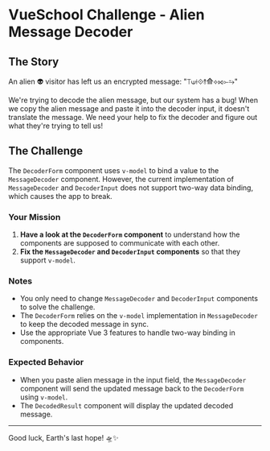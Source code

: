 # VueSchool Challenge - Alien Message Decoder

## The Story

An alien 👽 visitor has left us an encrypted message: "⟙⟒⟊⟐⥉⟰⟡⟖⟜⥲"

We're trying to decode the alien message, but our system has a bug! When we copy the alien message and paste it into the decoder input, it doesn't translate the message. We need your help to fix the decoder and figure out what they're trying to tell us!

## The Challenge

The `DecoderForm` component uses `v-model` to bind a value to the `MessageDecoder` component. However, the current implementation of `MessageDecoder` and `DecoderInput` does not support two-way data binding, which causes the app to break.

### Your Mission

1. **Have a look at the `DecoderForm` component** to understand how the components are supposed to communicate with each other.
1. **Fix the `MessageDecoder` and `DecoderInput` components** so that they support `v-model`.

### Notes

- You only need to change `MessageDecoder` and `DecoderInput` components to solve the challenge.
- The `DecoderForm` relies on the `v-model` implementation in `MessageDecoder` to keep the decoded message in sync.
- Use the appropriate Vue 3 features to handle two-way binding in components.

### Expected Behavior

- When you paste alien message in the input field, the `MessageDecoder` component will send the updated message back to the `DecoderForm` using `v-model`.
- The `DecodedResult` component will display the updated decoded message.

---

Good luck, Earth's last hope! 🛸✨
